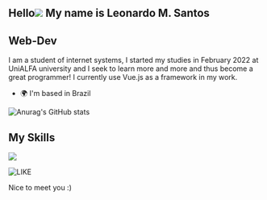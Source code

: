 Hello![](https://user-images.githubusercontent.com/18350557/176309783-0785949b-9127-417c-8b55-ab5a4333674e.gif) My name is Leonardo M. Santos
--------------------------------------------------------------------------------------------------------------------------------------------
Web-Dev 
--------------------------------------------------------------------------------------------------------------------------------------------
I am a student of internet systems, I started my studies in February 2022 at UniALFA university and I seek to learn more and more and thus become a great programmer! I currently use Vue.js as a framework in my work.
* 🌍 I'm based in Brazil

![Anurag's GitHub stats](https://github-readme-stats.vercel.app/api?username=MaceiraDev&show_icons=true&theme=highcontrast)
## My Skills

<div style="display: inline_block"> 
    <p>
        <a href="https://skillicons.dev">
            <img src="https://skillicons.dev/icons?i=html,css,bootstrap,vue,js,nodejs,laravel,php,spring,java,flutter,github,git,discord"/>
        </a>
    </p>
</div>

![LIKE](https://user-images.githubusercontent.com/110571911/200186761-a234d578-36d2-4cee-8f53-80340ffd406c.gif)


Nice to meet you :)


